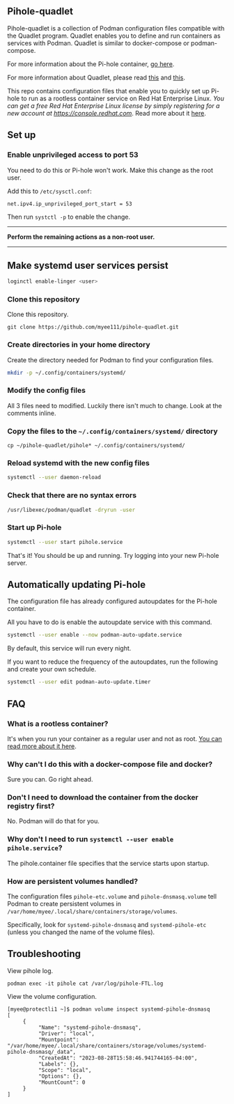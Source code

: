 ## Pihole-quadlet
Pihole-quadlet is a collection of Podman configuration files compatible with the Quadlet program. Quadlet enables you to define and run containers as services with Podman. Quadlet is similar to docker-compose or podman-compose.

For more information about the Pi-hole container, [go here](https://hub.docker.com/r/pihole/pihole).

For more information about Quadlet, please read [this](https://www.redhat.com/sysadmin/multi-container-application-podman-quadlet) and [this](https://www.redhat.com/sysadmin/quadlet-podman).

This repo contains configuration files that enable you to quickly set up Pi-hole to run as a rootless container service on Red Hat Enterprise Linux. *You can get a free Red Hat Enterprise Linux license by simply registering for a new account at https://console.redhat.com*. Read more about it [here](https://developers.redhat.com/articles/faqs-no-cost-red-hat-enterprise-linux).

## Set up

### Enable unprivileged access to port 53

You need to do this or Pi-hole won't work. Make this change as the root user.

Add this to `/etc/sysctl.conf`:

```bash
net.ipv4.ip_unprivileged_port_start = 53
```

Then run `systctl -p` to enable the change.

--- 

**Perform the remaining actions as a non-root user.**

---
## Make systemd user services persist

```bash
loginctl enable-linger <user>
```

### Clone this repository

Clone this repository.

```
git clone https://github.com/myee111/pihole-quadlet.git
```
### Create directories in your home directory
Create the directory needed for Podman to find your configuration files.

```bash
mkdir -p ~/.config/containers/systemd/
```

### Modify the config files

All 3 files need to modified. Luckily there isn't much to change. Look at the comments inline.

### Copy the files to the  `~/.config/containers/systemd/` directory

```
cp ~/pihole-quadlet/pihole* ~/.config/containers/systemd/
```

### Reload systemd with the new config files

```bash
systemctl --user daemon-reload
```

### Check that there are no syntax errors

```bash
/usr/libexec/podman/quadlet -dryrun -user
```

### Start up Pi-hole

```bash
systemctl --user start pihole.service
```

That's it! You should be up and running. Try logging into your new Pi-hole server.

## Automatically updating Pi-hole

The configuration file has already configured autoupdates for the Pi-hole container.

All you have to do is enable the autoupdate service with this command.

```bash
systemctl --user enable --now podman-auto-update.service
```

By default, this service will run every night.

If you want to reduce the frequency of the autoupdates, run the following and create your own schedule.

```bash
systemctl --user edit podman-auto-update.timer
```

## FAQ

### What is a rootless container?

It's when you run your container as a regular user and not as root. [You can read more about it here](https://developers.redhat.com/blog/2020/09/25/rootless-containers-with-podman-the-basics).

### Why can't I do this with a docker-compose file and docker?
Sure you can. Go right ahead.

### Don't I need to download the container from the docker registry first?

No. Podman will do that for you.

### Why don't I need to run `systemctl --user enable pihole.service`?

The pihole.container file specifies that the service starts upon startup.

### How are persistent volumes handled?

The configuration files `pihole-etc.volume` and `pihole-dnsmasq.volume` tell Podman to create persistent volumes in `/var/home/myee/.local/share/containers/storage/volumes`. 

Specifically, look for `systemd-pihole-dnsmasq` and `systemd-pihole-etc` (unless you changed the name of the volume files).


## Troubleshooting

View pihole log.

```
podman exec -it pihole cat /var/log/pihole-FTL.log
```

View the volume configuration.

```
[myee@protectli1 ~]$ podman volume inspect systemd-pihole-dnsmasq
[
     {
          "Name": "systemd-pihole-dnsmasq",
          "Driver": "local",
          "Mountpoint": "/var/home/myee/.local/share/containers/storage/volumes/systemd-pihole-dnsmasq/_data",
          "CreatedAt": "2023-08-28T15:58:46.941744165-04:00",
          "Labels": {},
          "Scope": "local",
          "Options": {},
          "MountCount": 0
     }
]
```